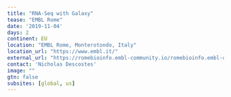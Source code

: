 ```yaml
---
title: "RNA-Seq with Galaxy" 
tease: "EMBL Rome"
date: '2019-11-04'
days: 2
continent: EU
location: "EMBL Rome, Monterotondo, Italy" 
location_url: "https://www.embl.it/"
external_url: "https://romebioinfo.embl-community.io/romebioinfo.embl-community.io/training/"
contact: 'Nicholas Descostes'
image: ""
gtn: false
subsites: [global, us]
---
```


